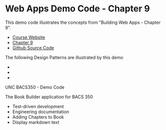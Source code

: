 # Web Apps Demo Code  - Chapter 9

This demo code illustrates the concepts from "Building Web Apps - Chapter 9".

* [Course Website](https://shrinking-world.com/course/bacs350)
* [Chapter 9](https://shrinking-world.com/course/bacs350/chapter/69)
* [Github Source Code](https://github.com/Mark-Seaman/BACS350/tree/main/week9)

The following Design Patterns are illustrated by this demo

* [](https://shrinking-world.com/course/bacs350/skill/)
* [](https://shrinking-world.com/course/bacs350/skill/)
* [](https://shrinking-world.com/course/bacs350/skill/)

UNC BACS350 - Demo Code

The Book Builder application for BACS 350

* Test-driven development
* Engineering documentation
* Adding Chapters to Book
* Display markdown text

